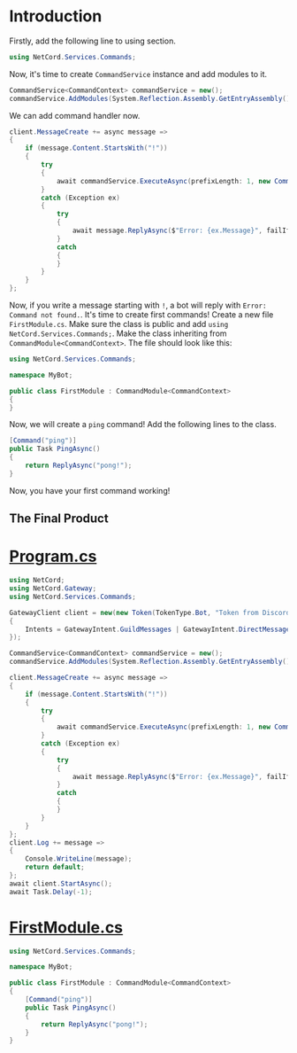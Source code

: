 # Introduction

Firstly, add the following line to using section.
```cs
using NetCord.Services.Commands;
```

Now, it's time to create `CommandService` instance and add modules to it.
```cs
CommandService<CommandContext> commandService = new();
commandService.AddModules(System.Reflection.Assembly.GetEntryAssembly()!);
```

We can add command handler now.
```cs
client.MessageCreate += async message =>
{
    if (message.Content.StartsWith("!"))
    {
        try
        {
            await commandService.ExecuteAsync(prefixLength: 1, new CommandContext(message, client));
        }
        catch (Exception ex)
        {
            try
            {
                await message.ReplyAsync($"Error: {ex.Message}", failIfNotExists: false);
            }
            catch
            {
            }
        }
    }
};
```

Now, if you write a message starting with `!`, a bot will reply with `Error: Command not found.`. It's time to create first commands!
Create a new file `FirstModule.cs`. Make sure the class is public and add `using NetCord.Services.Commands;`. Make the class inheriting from `CommandModule<CommandContext>`. The file should look like this:
```cs
using NetCord.Services.Commands;

namespace MyBot;

public class FirstModule : CommandModule<CommandContext>
{
}
```

Now, we will create a `ping` command! Add the following lines to the class.
```cs
[Command("ping")]
public Task PingAsync()
{
    return ReplyAsync("pong!");
}
```
Now, you have your first command working!

## The Final Product

# [Program.cs](#tab/program)
```cs
using NetCord;
using NetCord.Gateway;
using NetCord.Services.Commands;

GatewayClient client = new(new Token(TokenType.Bot, "Token from Discord Developer Portal"), new GatewayClientConfig()
{
	Intents = GatewayIntent.GuildMessages | GatewayIntent.DirectMessages | GatewayIntent.MessageContent
});

CommandService<CommandContext> commandService = new();
commandService.AddModules(System.Reflection.Assembly.GetEntryAssembly()!);

client.MessageCreate += async message =>
{
    if (message.Content.StartsWith("!"))
    {
        try
        {
            await commandService.ExecuteAsync(prefixLength: 1, new CommandContext(message, client));
        }
        catch (Exception ex)
        {
            try
            {
                await message.ReplyAsync($"Error: {ex.Message}", failIfNotExists: false);
            }
            catch
            {
            }
        }
    }
};
client.Log += message =>
{
    Console.WriteLine(message);
    return default;
};
await client.StartAsync();
await Task.Delay(-1);
```

# [FirstModule.cs](#tab/first-module)
```cs
using NetCord.Services.Commands;

namespace MyBot;

public class FirstModule : CommandModule<CommandContext>
{
    [Command("ping")]
    public Task PingAsync()
    {
        return ReplyAsync("pong!");
    }
}
```
